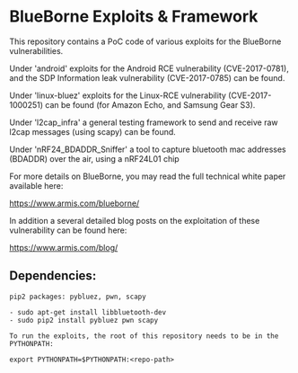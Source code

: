 BlueBorne Exploits & Framework
=============================

This repository contains a PoC code of various exploits for the BlueBorne vulnerabilities.

Under 'android' exploits for the Android RCE vulnerability (CVE-2017-0781), and the SDP Information leak vulnerability (CVE-2017-0785) can be found.

Under 'linux-bluez' exploits for the Linux-RCE vulnerability (CVE-2017-1000251) can be found (for Amazon Echo, and Samsung Gear S3).

Under 'l2cap_infra' a general testing framework to send and receive raw l2cap messages (using scapy) can be found.

Under 'nRF24_BDADDR_Sniffer' a tool to capture bluetooth mac addresses (BDADDR) over the air, using a nRF24L01 chip

For more details on BlueBorne, you may read the full technical white paper available here:

https://www.armis.com/blueborne/

In addition a several detailed blog posts on the exploitation of these vulnerability can be found here:

https://www.armis.com/blog/



## Dependencies:

    pip2 packages: pybluez, pwn, scapy
    
    - sudo apt-get install libbluetooth-dev
    - sudo pip2 install pybluez pwn scapy

    To run the exploits, the root of this repository needs to be in the PYTHONPATH:
    
    export PYTHONPATH=$PYTHONPATH:<repo-path>
